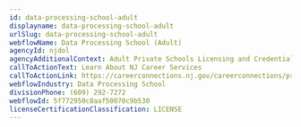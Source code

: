 ```yaml
---
id: data-processing-school-adult
displayname: data-processing-school-adult
urlSlug: data-processing-school-adult
webflowName: Data Processing School (Adult)
agencyId: njdol
agencyAdditionalContext: Adult Private Schools Licensing and Credentials
callToActionText: Learn About NJ Career Services
callToActionLink: https://careerconnections.nj.gov/careerconnections/prepare/skills/training/training_and_education_opportunities.shtml
webflowIndustry: Data Processing School
divisionPhone: (609) 292-7272
webflowId: 5f772950c8aaf50070c9b530
licenseCertificationClassification: LICENSE
---
```

